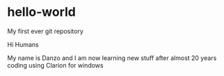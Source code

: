 # hello-world
My first ever git repository

Hi Humans

My name is Danzo and I am now learning new stuff after almost 20 years coding using Clarion for windows
